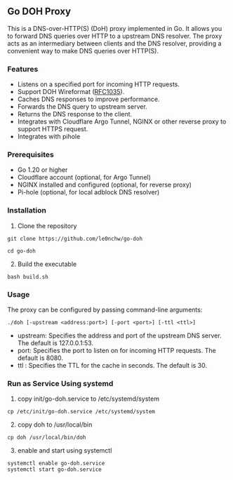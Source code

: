 ## Go DOH Proxy
This is a DNS-over-HTTP(S) (DoH) proxy implemented in Go. It allows you to forward DNS queries over HTTP to a upstream DNS resolver. The proxy acts as an intermediary between clients and the DNS resolver, providing a convenient way to make DNS queries over HTTP(S).


### Features
- Listens on a specified port for incoming HTTP requests.
- Support DOH Wireformat ([RFC1035](https://datatracker.ietf.org/doc/html/rfc1035)).
- Caches DNS responses to improve performance.
- Forwards the DNS query to upstream server.
- Returns the DNS response to the client.
- Integrates with Cloudflare Argo Tunnel, NGINX or other reverse proxy to support HTTPS request.
- Integrates with pihole


### Prerequisites
- Go 1.20 or higher
- Cloudflare account (optional, for Argo Tunnel)
- NGINX installed and configured (optional, for reverse proxy)
- Pi-hole (optional, for local adblock DNS resolver)

### Installation
1. Clone the repository
```
git clone https://github.com/le0nchw/go-doh

cd go-doh
```
2. Build the executable
```
bash build.sh
```

### Usage
The proxy can be configured by passing command-line arguments:
```
./doh [-upstream <address:port>] [-port <port>] [-ttl <ttl>]
```
- upstream: Specifies the address and port of the upstream DNS server. The default is 127.0.0.1:53.
- port: Specifies the port to listen on for incoming HTTP requests. The default is 8080.
- ttl : Specifies the TTL for the cache in seconds. The default is 30.

### Run as Service Using systemd
1. copy init/go-doh.service to /etc/systemd/system
```
cp /etc/init/go-doh.service /etc/systemd/system
```
2. copy doh to /usr/local/bin
```
cp doh /usr/local/bin/doh
```
3. enable and start using systemctl
```
systemctl enable go-doh.service
systemctl start go-doh.service
```